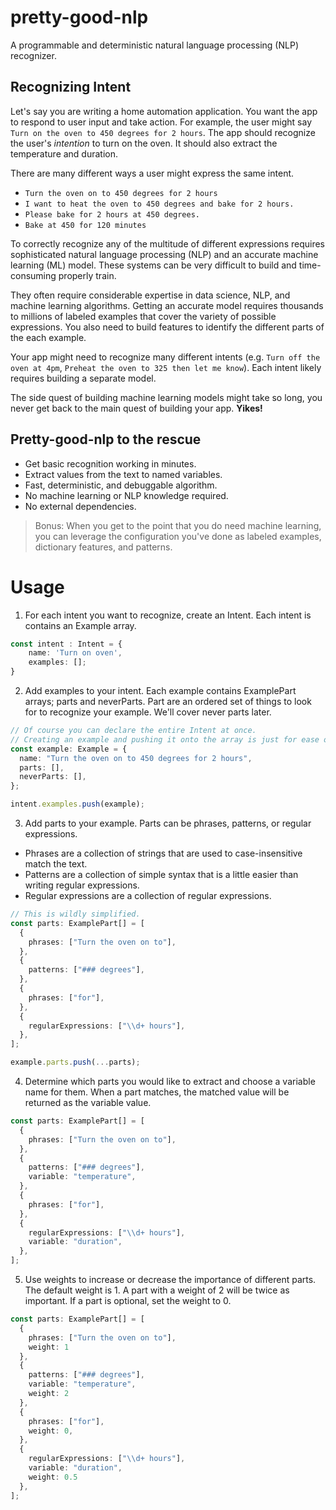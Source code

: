 # pretty-good-nlp

A programmable and deterministic natural language processing (NLP) recognizer.

## Recognizing Intent

Let's say you are writing a home automation application. You want the app to respond to user input and take action. For example, the user might say `Turn on the oven to 450 degrees for 2 hours`. The app should recognize the user's _intention_ to turn on the oven. It should also extract the temperature and duration.

There are many different ways a user might express the same intent.

- `Turn the oven on to 450 degrees for 2 hours`
- `I want to heat the oven to 450 degrees and bake for 2 hours.`
- `Please bake for 2 hours at 450 degrees.`
- `Bake at 450 for 120 minutes`

To correctly recognize any of the multitude of different expressions requires sophisticated natural language processing (NLP) and an accurate machine learning (ML) model. These systems can be very difficult to build and time-consuming properly train.

They often require considerable expertise in data science, NLP, and machine learning algorithms. Getting an accurate model requires thousands to millions of labeled examples that cover the variety of possible expressions. You also need to build features to identify the different parts of the each example.

Your app might need to recognize many different intents (e.g. `Turn off the oven at 4pm`, `Preheat the oven to 325 then let me know`). Each intent likely requires building a separate model.

The side quest of building machine learning models might take so long, you never get back to the main quest of building your app. **Yikes!**

## Pretty-good-nlp to the rescue

- Get basic recognition working in minutes.
- Extract values from the text to named variables.
- Fast, deterministic, and debuggable algorithm.
- No machine learning or NLP knowledge required.
- No external dependencies.

> Bonus: When you get to the point that you do need machine learning, you can leverage the configuration you've done as labeled examples, dictionary features, and patterns.

# Usage

1. For each intent you want to recognize, create an Intent. Each intent is contains an Example array.

```ts
const intent : Intent = {
    name: 'Turn on oven',
    examples: [];
}
```

2. Add examples to your intent. Each example contains ExamplePart arrays; parts and neverParts. Part are an ordered set of things to look for to recognize your example. We'll cover never parts later.

```ts
// Of course you can declare the entire Intent at once.
// Creating an example and pushing it onto the array is just for ease of writing this doc.
const example: Example = {
  name: "Turn the oven on to 450 degrees for 2 hours",
  parts: [],
  neverParts: [],
};

intent.examples.push(example);
```

3. Add parts to your example. Parts can be phrases, patterns, or regular expressions.

- Phrases are a collection of strings that are used to case-insensitive match the text.
- Patterns are a collection of simple syntax that is a little easier than writing regular expressions.
- Regular expressions are a collection of regular expressions.

```ts
// This is wildly simplified.
const parts: ExamplePart[] = [
  {
    phrases: ["Turn the oven on to"],
  },
  {
    patterns: ["### degrees"],
  },
  {
    phrases: ["for"],
  },
  {
    regularExpressions: ["\\d+ hours"],
  },
];

example.parts.push(...parts);
```

4. Determine which parts you would like to extract and choose a variable name for them. When a part matches, the matched value will be returned as the variable value.

```ts
const parts: ExamplePart[] = [
  {
    phrases: ["Turn the oven on to"],
  },
  {
    patterns: ["### degrees"],
    variable: "temperature",
  },
  {
    phrases: ["for"],
  },
  {
    regularExpressions: ["\\d+ hours"],
    variable: "duration",
  },
];
```

5. Use weights to increase or decrease the importance of different parts. The default weight is 1.  A part with a weight of 2 will be twice as important. If a part is optional, set the weight to 0.

```ts
const parts: ExamplePart[] = [
  {
    phrases: ["Turn the oven on to"],
    weight: 1
  },
  {
    patterns: ["### degrees"],
    variable: "temperature",
    weight: 2
  },
  {      
    phrases: ["for"],
    weight: 0,
  },
  {
    regularExpressions: ["\\d+ hours"],
    variable: "duration",
    weight: 0.5
  },
];
```

